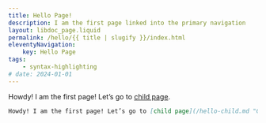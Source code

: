 ```yaml
---
title: Hello Page!
description: I am the first page linked into the primary navigation
layout: libdoc_page.liquid
permalink: /hello/{{ title | slugify }}/index.html
eleventyNavigation:
    key: Hello Page
tags:
    - syntax-highlighting
# date: 2024-01-01
---
```

Howdy! I am the first page! Let’s go to [child page](/hello-child.md "Go to hello child").

```markdown
Howdy! I am the first page! Let’s go to [child page](/hello-child.md "Go to hello child").
```
